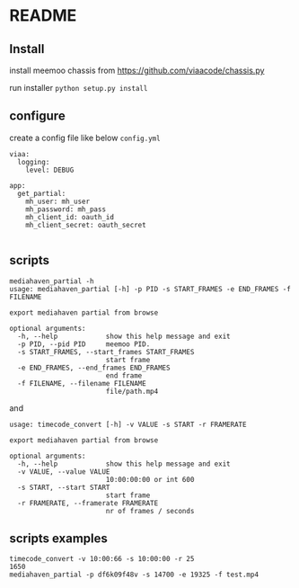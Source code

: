 # README

## Install
install meemoo chassis from https://github.com/viaacode/chassis.py

run installer 
`python setup.py install`

## configure
create a config file like below `config.yml`

```
viaa:
  logging:
    level: DEBUG

app:
  get_partial:
    mh_user: mh_user
    mh_password: mh_pass
    mh_client_id: oauth_id
    mh_client_secret: oauth_secret


```
## scripts
```
mediahaven_partial -h
usage: mediahaven_partial [-h] -p PID -s START_FRAMES -e END_FRAMES -f FILENAME

export mediahaven partial from browse

optional arguments:
  -h, --help            show this help message and exit
  -p PID, --pid PID     meemoo PID.
  -s START_FRAMES, --start_frames START_FRAMES
                        start frame
  -e END_FRAMES, --end_frames END_FRAMES
                        end frame
  -f FILENAME, --filename FILENAME
                        file/path.mp4
```
and 
```
usage: timecode_convert [-h] -v VALUE -s START -r FRAMERATE

export mediahaven partial from browse

optional arguments:
  -h, --help            show this help message and exit
  -v VALUE, --value VALUE
                        10:00:00:00 or int 600
  -s START, --start START
                        start frame
  -r FRAMERATE, --framerate FRAMERATE
                        nr of frames / seconds

```

## scripts examples

```
timecode_convert -v 10:00:66 -s 10:00:00 -r 25
1650
mediahaven_partial -p df6k09f48v -s 14700 -e 19325 -f test.mp4

```
